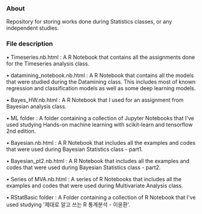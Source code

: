 ### About

Repository for storing works done during Statistics classes, or any independent studies.   

### File description

• Timeseries.nb.html :  A R Notebook that contains all the assignments done for the Timeseries analysis class.

• datamining_notebook.nb.html :  A R Notebook that contains all the models that were studied during the Datamining class. This includes most of known regression and classification models as well as some deep learning models. 

• Bayes_HW.nb.html :  A R Notebook that I used for an assignment from Bayesian analysis class.

• ML folder :  A folder containing a collection of Jupyter Notebooks that I've used studying Hands-on machine learning with scikit-learn and tensorflow 2nd edition.  

• Bayesian.nb.html :  A R Notebook that includes all the examples and codes that were used during Bayesian Statistics class - part1.

• Bayesian_pt2.nb.html :  A R Notebook that includes all the examples and codes that were used during Bayesian Statistics class - part2.

• Series of MVA.nb.html :  A series of R Notebooks that includes all the examples and codes that were used during Multivariate Analysis class.

• RStatBasic folder :  A Folder containing a collection of R Notebook that I've used studying '제대로 알고 쓰는 R 통계분석 - 이윤환'.

